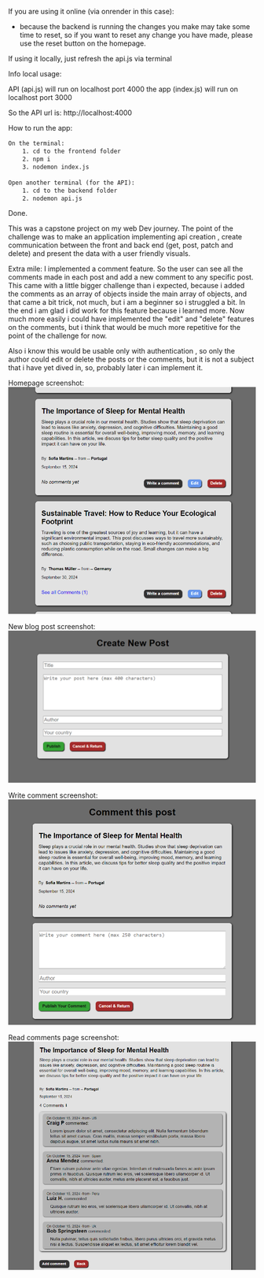 If you are using it online (via onrender in this case):
- because the backend is running the changes you make may take some time to reset,
so if you want to reset any change you have made, please use the reset button on the homepage.

If using it locally, just refresh the api.js via terminal

Info local usage:

API (api.js) will run on localhost port 4000
the app (index.js) will run on localhost port 3000

So the API url is: http://localhost:4000

How to run the app:

    On the terminal:
        1. cd to the frontend folder
        2. npm i
        3. nodemon index.js

    Open another terminal (for the API):
        1. cd to the backend folder
        2. nodemon api.js

Done.

This was a capstone project on my web Dev journey.
The point of the challenge was to make an application implementing api creation , create communication between the front and back end (get, post, patch and delete) and present the data with a user friendly visuals.

Extra mile:
I implemented a comment feature.
So the user can see all the comments made in each post and add a new comment to any specific post.
This came with a little bigger challenge than i expected, because i added the comments as an array of objects inside the main array of objects, and that came a bit trick, not much, but i am a beginner so i struggled a bit. In the end i am glad i did work for this feature because i learned more.
Now much more easily i could have implemented the "edit" and "delete" features on the comments, but i think that would be much more repetitive for the point of the challenge for now. 

Also i know this would be usable only with authentication , so only the author could edit or delete the posts or the comments, but it is not a subject that i have yet dived in, so, probably later i can implement it.

Homepage screenshot:
![Homepage screenshot](frontend/public/images/image.png)

New blog post screenshot:
![New blog post screenshot](frontend/public/images/image-1.png)

Write comment screenshot:
![Write comment screenshot](frontend/public/images/image-2.png)

Read comments page screenshot:
![Read comments page screenshot](frontend/public/images/image-3.png)

